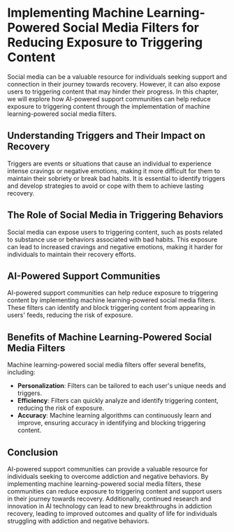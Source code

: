Implementing Machine Learning-Powered Social Media Filters for Reducing Exposure to Triggering Content
===========================================================================================================================================================

Social media can be a valuable resource for individuals seeking support and connection in their journey towards recovery. However, it can also expose users to triggering content that may hinder their progress. In this chapter, we will explore how AI-powered support communities can help reduce exposure to triggering content through the implementation of machine learning-powered social media filters.

Understanding Triggers and Their Impact on Recovery
---------------------------------------------------

Triggers are events or situations that cause an individual to experience intense cravings or negative emotions, making it more difficult for them to maintain their sobriety or break bad habits. It is essential to identify triggers and develop strategies to avoid or cope with them to achieve lasting recovery.

The Role of Social Media in Triggering Behaviors
------------------------------------------------

Social media can expose users to triggering content, such as posts related to substance use or behaviors associated with bad habits. This exposure can lead to increased cravings and negative emotions, making it harder for individuals to maintain their recovery efforts.

AI-Powered Support Communities
------------------------------

AI-powered support communities can help reduce exposure to triggering content by implementing machine learning-powered social media filters. These filters can identify and block triggering content from appearing in users' feeds, reducing the risk of exposure.

Benefits of Machine Learning-Powered Social Media Filters
---------------------------------------------------------

Machine learning-powered social media filters offer several benefits, including:

* **Personalization**: Filters can be tailored to each user's unique needs and triggers.
* **Efficiency**: Filters can quickly analyze and identify triggering content, reducing the risk of exposure.
* **Accuracy**: Machine learning algorithms can continuously learn and improve, ensuring accuracy in identifying and blocking triggering content.

Conclusion
----------

AI-powered support communities can provide a valuable resource for individuals seeking to overcome addiction and negative behaviors. By implementing machine learning-powered social media filters, these communities can reduce exposure to triggering content and support users in their journey towards recovery. Additionally, continued research and innovation in AI technology can lead to new breakthroughs in addiction recovery, leading to improved outcomes and quality of life for individuals struggling with addiction and negative behaviors.


